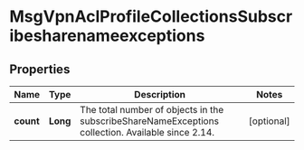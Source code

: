 
# MsgVpnAclProfileCollectionsSubscribesharenameexceptions

## Properties
Name | Type | Description | Notes
------------ | ------------- | ------------- | -------------
**count** | **Long** | The total number of objects in the subscribeShareNameExceptions collection. Available since 2.14. |  [optional]



